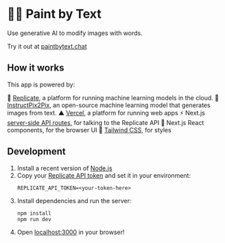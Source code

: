 # 👩‍🎨 Paint by Text

Use generative AI to modify images with words.

Try it out at [paintbytext.chat](http://paintbytext.chat)

## How it works

This app is powered by:

🚀 [Replicate](https://replicate.com/), a platform for running machine learning models in the cloud.
🎨 [InstructPix2Pix](https://replicate.com/timothybrooks/instruct-pix2pix), an open-source machine learning model that generates images from text.
▲ [Vercel](https://vercel.com/), a platform for running web apps
⚡️ Next.js [server-side API routes](pages/api), for talking to the Replicate API
👀 Next.js React components, for the browser UI
🍃 [Tailwind CSS](https://tailwindcss.com/), for styles


## Development

1. Install a recent version of [Node.js](https://nodejs.org/)
1. Copy your [Replicate API token](https://replicate.com/account) and set it in your environment:
    ```
    REPLICATE_API_TOKEN=<your-token-here>
    ````
1. Install dependencies and run the server:
    ```
    npm install
    npm run dev
    ```
1. Open [localhost:3000](http://localhost:3000) in your browser!